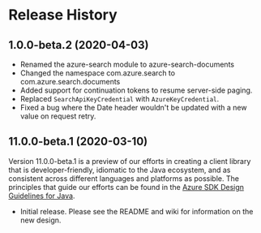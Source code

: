 # Release History

## 1.0.0-beta.2 (2020-04-03)

- Renamed the azure-search module to azure-search-documents
- Changed the namespace com.azure.search to com.azure.search.documents
- Added support for continuation tokens to resume server-side paging.
- Replaced `SearchApiKeyCredential` with `AzureKeyCredential`.
- Fixed a bug where the Date header wouldn't be updated with a new value on request retry.

## 11.0.0-beta.1 (2020-03-10)

Version 11.0.0-beta.1 is a preview of our efforts in creating a client library that is developer-friendly, idiomatic 
to the Java ecosystem, and as consistent across different languages and platforms as possible. The principles that guide 
our efforts can be found in the [Azure SDK Design Guidelines for Java](https://azure.github.io/azure-sdk/java_introduction.html).

- Initial release. Please see the README and wiki for information on the new design.
